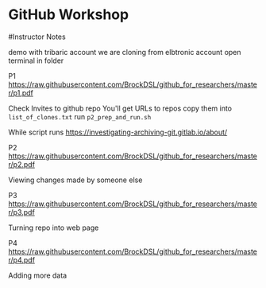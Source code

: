 # GitHub Workshop
#Instructor Notes

demo with tribaric account
we are cloning from elbtronic account
open terminal in folder

P1
https://raw.githubusercontent.com/BrockDSL/github_for_researchers/master/p1.pdf

Check Invites to github repo
You'll get URLs to repos copy them into `list_of_clones.txt`
run `p2_prep_and_run.sh`


While script runs
https://investigating-archiving-git.gitlab.io/about/

P2
https://raw.githubusercontent.com/BrockDSL/github_for_researchers/master/p2.pdf

Viewing changes made by someone else

P3
https://raw.githubusercontent.com/BrockDSL/github_for_researchers/master/p3.pdf

Turning repo into web page


P4
https://raw.githubusercontent.com/BrockDSL/github_for_researchers/master/p4.pdf

Adding more data
